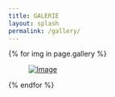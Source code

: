 ```yaml
---
title: GALERIE
layout: splash
permalink: /gallery/
---
```


<div class="gallery-image-grid">
{% for img in page.gallery %}
<div>
<a href="{{ img.image_path | relative_url }}" class="image-popup" >
<figure>
<img src="{{ img.image_path | relative_url }}" alt="Image">
<!--
<figcaption>{{ img.caption }}</figcaption>
-->
</figure>
</a>
</div>
{% endfor %}
</div>
